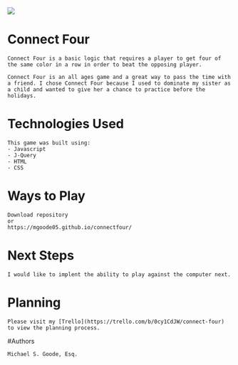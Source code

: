 <img src="https://i.imgur.com/KkPMugu.png">

# Connect Four
    
    Connect Four is a basic logic that requires a player to get four of the same color in a row in order to beat the opposing player. 

    Connect Four is an all ages game and a great way to pass the time with a friend. I chose Connect Four because I used to dominate my sister as a child and wanted to give her a chance to practice before the holidays.

# Technologies Used

    This game was built using: 
    - Javascript
    - J-Query
    - HTML
    - CSS

# Ways to Play

    Download repository 
    or
    https://mgoode05.github.io/connectfour/


# Next Steps

    I would like to implent the ability to play against the computer next. 

# Planning

    Please visit my [Trello](https://trello.com/b/0cy1CdJW/connect-four) to view the planning process.

 #Authors

    Michael S. Goode, Esq.


